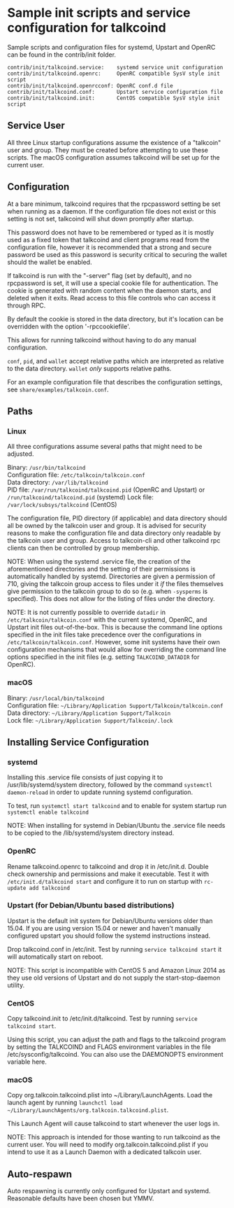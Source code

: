 Sample init scripts and service configuration for talkcoind
==========================================================

Sample scripts and configuration files for systemd, Upstart and OpenRC
can be found in the contrib/init folder.

    contrib/init/talkcoind.service:    systemd service unit configuration
    contrib/init/talkcoind.openrc:     OpenRC compatible SysV style init script
    contrib/init/talkcoind.openrcconf: OpenRC conf.d file
    contrib/init/talkcoind.conf:       Upstart service configuration file
    contrib/init/talkcoind.init:       CentOS compatible SysV style init script

Service User
---------------------------------

All three Linux startup configurations assume the existence of a "talkcoin" user
and group.  They must be created before attempting to use these scripts.
The macOS configuration assumes talkcoind will be set up for the current user.

Configuration
---------------------------------

At a bare minimum, talkcoind requires that the rpcpassword setting be set
when running as a daemon.  If the configuration file does not exist or this
setting is not set, talkcoind will shut down promptly after startup.

This password does not have to be remembered or typed as it is mostly used
as a fixed token that talkcoind and client programs read from the configuration
file, however it is recommended that a strong and secure password be used
as this password is security critical to securing the wallet should the
wallet be enabled.

If talkcoind is run with the "-server" flag (set by default), and no rpcpassword is set,
it will use a special cookie file for authentication. The cookie is generated with random
content when the daemon starts, and deleted when it exits. Read access to this file
controls who can access it through RPC.

By default the cookie is stored in the data directory, but it's location can be overridden
with the option '-rpccookiefile'.

This allows for running talkcoind without having to do any manual configuration.

`conf`, `pid`, and `wallet` accept relative paths which are interpreted as
relative to the data directory. `wallet` *only* supports relative paths.

For an example configuration file that describes the configuration settings,
see `share/examples/talkcoin.conf`.

Paths
---------------------------------

### Linux

All three configurations assume several paths that might need to be adjusted.

Binary:              `/usr/bin/talkcoind`  
Configuration file:  `/etc/talkcoin/talkcoin.conf`  
Data directory:      `/var/lib/talkcoind`  
PID file:            `/var/run/talkcoind/talkcoind.pid` (OpenRC and Upstart) or `/run/talkcoind/talkcoind.pid` (systemd)
Lock file:           `/var/lock/subsys/talkcoind` (CentOS)  

The configuration file, PID directory (if applicable) and data directory
should all be owned by the talkcoin user and group.  It is advised for security
reasons to make the configuration file and data directory only readable by the
talkcoin user and group.  Access to talkcoin-cli and other talkcoind rpc clients
can then be controlled by group membership.

NOTE: When using the systemd .service file, the creation of the aforementioned
directories and the setting of their permissions is automatically handled by
systemd. Directories are given a permission of 710, giving the talkcoin group
access to files under it _if_ the files themselves give permission to the
talkcoin group to do so (e.g. when `-sysperms` is specified). This does not allow
for the listing of files under the directory.

NOTE: It is not currently possible to override `datadir` in
`/etc/talkcoin/talkcoin.conf` with the current systemd, OpenRC, and Upstart init
files out-of-the-box. This is because the command line options specified in the
init files take precedence over the configurations in
`/etc/talkcoin/talkcoin.conf`. However, some init systems have their own
configuration mechanisms that would allow for overriding the command line
options specified in the init files (e.g. setting `TALKCOIND_DATADIR` for
OpenRC).

### macOS

Binary:              `/usr/local/bin/talkcoind`  
Configuration file:  `~/Library/Application Support/Talkcoin/talkcoin.conf`  
Data directory:      `~/Library/Application Support/Talkcoin`  
Lock file:           `~/Library/Application Support/Talkcoin/.lock`  

Installing Service Configuration
-----------------------------------

### systemd

Installing this .service file consists of just copying it to
/usr/lib/systemd/system directory, followed by the command
`systemctl daemon-reload` in order to update running systemd configuration.

To test, run `systemctl start talkcoind` and to enable for system startup run
`systemctl enable talkcoind`

NOTE: When installing for systemd in Debian/Ubuntu the .service file needs to be copied to the /lib/systemd/system directory instead.

### OpenRC

Rename talkcoind.openrc to talkcoind and drop it in /etc/init.d.  Double
check ownership and permissions and make it executable.  Test it with
`/etc/init.d/talkcoind start` and configure it to run on startup with
`rc-update add talkcoind`

### Upstart (for Debian/Ubuntu based distributions)

Upstart is the default init system for Debian/Ubuntu versions older than 15.04. If you are using version 15.04 or newer and haven't manually configured upstart you should follow the systemd instructions instead.

Drop talkcoind.conf in /etc/init.  Test by running `service talkcoind start`
it will automatically start on reboot.

NOTE: This script is incompatible with CentOS 5 and Amazon Linux 2014 as they
use old versions of Upstart and do not supply the start-stop-daemon utility.

### CentOS

Copy talkcoind.init to /etc/init.d/talkcoind. Test by running `service talkcoind start`.

Using this script, you can adjust the path and flags to the talkcoind program by
setting the TALKCOIND and FLAGS environment variables in the file
/etc/sysconfig/talkcoind. You can also use the DAEMONOPTS environment variable here.

### macOS

Copy org.talkcoin.talkcoind.plist into ~/Library/LaunchAgents. Load the launch agent by
running `launchctl load ~/Library/LaunchAgents/org.talkcoin.talkcoind.plist`.

This Launch Agent will cause talkcoind to start whenever the user logs in.

NOTE: This approach is intended for those wanting to run talkcoind as the current user.
You will need to modify org.talkcoin.talkcoind.plist if you intend to use it as a
Launch Daemon with a dedicated talkcoin user.

Auto-respawn
-----------------------------------

Auto respawning is currently only configured for Upstart and systemd.
Reasonable defaults have been chosen but YMMV.
